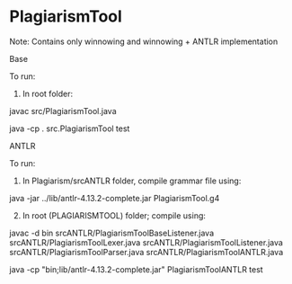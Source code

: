 # PlagiarismTool
Note: Contains only winnowing and winnowing + ANTLR implementation

Base 

To run:

1. In root folder:

javac src/PlagiarismTool.java 

java -cp . src.PlagiarismTool test



ANTLR

To run:

1. In Plagiarism/srcANTLR folder, compile grammar file using:

java -jar ../lib/antlr-4.13.2-complete.jar PlagiarismTool.g4

2. In root (PLAGIARISMTOOL) folder; compile using:

javac -d bin srcANTLR/PlagiarismToolBaseListener.java srcANTLR/PlagiarismToolLexer.java srcANTLR/PlagiarismToolListener.java srcANTLR/PlagiarismToolParser.java srcANTLR/PlagiarismToolANTLR.java
 
java -cp "bin;lib/antlr-4.13.2-complete.jar" PlagiarismToolANTLR test

